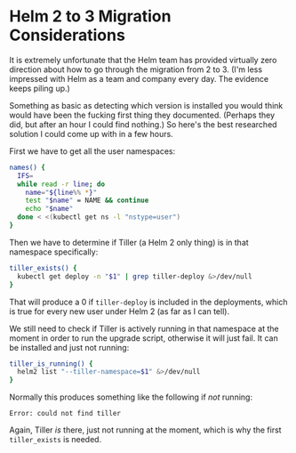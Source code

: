 # Helm 2 to 3 Migration Considerations

It is extremely unfortunate that the Helm team has provided virtually
zero direction about how to go through the migration from 2 to 3. (I'm
less impressed with Helm as a team and company every day. The evidence
keeps piling up.) 

Something as basic as detecting which version is installed you would
think would have been the fucking first thing they documented. (Perhaps
they did, but after an hour I could find nothing.) So here's the best
researched solution I could come up with in a few hours.

First we have to get all the user namespaces:

```bash
names() {
  IFS=
  while read -r line; do
    name="${line%% *}"
    test "$name" = NAME && continue
    echo "$name"
  done < <(kubectl get ns -l "nstype=user")
}
```

Then we have to determine if Tiller (a Helm 2 only thing) is in that
namespace specifically:

```bash
tiller_exists() {
  kubectl get deploy -n "$1" | grep tiller-deploy &>/dev/null
}
```

That will produce a 0 if `tiller-deploy` is included in the deployments,
which is true for every new user under Helm 2 (as far as I can tell).

We still need to check if Tiller is actively running in that namespace
at the moment in order to run the upgrade script, otherwise it will just
fail. It can be installed and just not running:

```bash
tiller_is_running() {
  helm2 list "--tiller-namespace=$1" &>/dev/null
}
```

Normally this produces something like the following if *not* running:

```
Error: could not find tiller
```

Again, Tiller *is* there, just not running at the moment, which is why
the first `tiller_exists` is needed.
